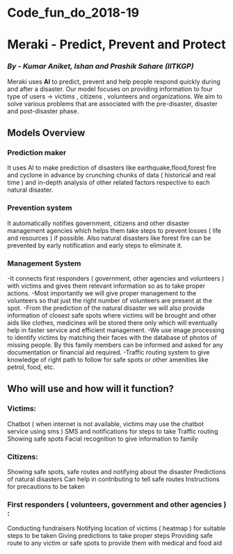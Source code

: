 # Code_fun_do_2018-19
# Meraki - Predict, Prevent and Protect

###                                        *By* - *Kumar Aniket, Ishan and Prashik Sahare (IITKGP)*

Meraki uses  **AI** to predict, prevent and help people respond quickly during and after a disaster. Our model focuses on providing information to four type of users -> victims , citizens , volunteers and organizations. We aim to solve various problems that are associated with the pre-disaster, disaster and post-disaster phase.
## Models Overview
### Prediction maker  
It uses AI to make prediction of  disasters like earthquake,flood,forest fire and cyclone in advance by crunching chunks of data ( historical and real time ) and in-depth analysis of other related factors respective to each natural disaster.
### Prevention system
It automatically notifies government, citizens and other disaster management agencies which helps them take steps to prevent losses ( life and resources ) if possible. Also natural disasters like forest fire can be prevented by early notification and early steps to eliminate it.
### Management System
-It connects first responders ( government, other agencies and volunteers ) with victims and gives them relevant information so as to take proper actions.
-Most importantly we will give proper management to the volunteers so that just the right number of volunteers are present at the spot.
-From the prediction of the natural disaster we will also provide information of closest safe spots where victims will be brought and other aids like clothes, medicines will be stored there only which will eventually help in faster service and efficient management.
-We use image processing to identify victims by matching their faces with the database of photos of missing people. By this family members can be informed and asked for any documentation or financial aid required.
-Traffic routing system to give knowledge of right path to follow for safe spots or other amenities like petrol, food, etc.
## Who will use and how will it function?
### Victims:
Chatbot ( when internet is not available, victims may use the chatbot service using sms )
SMS and notifications for steps to take
Traffic routing 
Showing safe spots
Facial recognition to give information to family 
### Citizens:
Showing safe spots, safe routes and notifying about the disaster
Predictions of natural disasters 
Can help in contributing to tell safe routes
Instructions for precautions to be taken
### First responders ( volunteers, government and other agencies ) :
Conducting fundraisers
Notifying location of victims ( heatmap ) for suitable steps to be taken
Giving predictions to take proper steps 
Providing safe route to any victim or safe spots to provide them with medical and food aid
